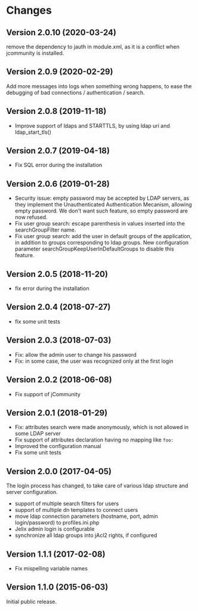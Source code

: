 Changes
=======


Version 2.0.10 (2020-03-24)
----------------------------

remove the dependency to jauth in module.xml, as it is a conflict when
jcommunity is installed.


Version 2.0.9 (2020-02-29)
--------------------------

Add more messages into logs when something wrong happens, to ease the debugging 
of bad connections / authentication / search.

Version 2.0.8 (2019-11-18)
--------------------------

- Improve support of ldaps and STARTTLS, by using ldap uri and ldap_start_tls()


Version 2.0.7 (2019-04-18)
--------------------------

- Fix SQL error during the installation


Version 2.0.6 (2019-01-28)
--------------------------

- Security issue: empty password may be accepted by LDAP servers, as they 
  implement the Unauthenticated Authentication Mecanism, allowing empty password.
  We don't want such feature, so empty password are now refused. 
- Fix user group search: escape parenthesis in values inserted into the 
  searchGroupFilter name.
- Fix user group search: add the user in default groups of the application,
  in addition to groups corresponding to ldap groups. New configuration 
  parameter searchGroupKeepUserInDefaultGroups to disable this feature.

Version 2.0.5 (2018-11-20)
--------------------------

- fix error during the installation

Version 2.0.4 (2018-07-27)
--------------------------

- fix some unit tests

Version 2.0.3 (2018-07-03)
--------------------------

- Fix: allow the admin user to change his password
- Fix: in some case, the user was recognized only at the first login

Version 2.0.2 (2018-06-08)
--------------------------

- Fix support of jCommunity

Version 2.0.1 (2018-01-29)
--------------------------

- Fix: attributes search were made anonymously, which is not allowed in some 
  LDAP server
- Fix support of attributes declaration having no mapping like `foo:`
- Improved the configuration manual
- Fix some unit tests


Version 2.0.0 (2017-04-05)
--------------------------

The login process has changed, to take care of various ldap structure and 
server configuration.

- support of multiple search filters for users
- support of multiple dn templates to connect users
- move ldap connection parameters (hostname, port, admin login/password)
  to profiles.ini.php
- Jelix admin login is configurable
- synchronize all ldap groups into jAcl2 rights, if configured

Version 1.1.1 (2017-02-08)
--------------------------

- Fix mispelling variable names


Version 1.1.0 (2015-06-03)
--------------------------

Initial public release.
